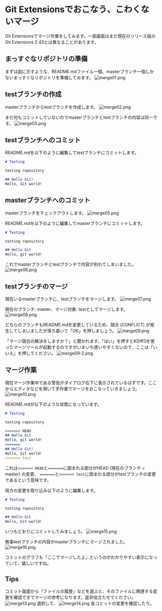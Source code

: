 # Git Extensionsでおこなう、こわくないマージ
Git Extensionsでマージ作業をしてみます。一部画面はまだ現在のリリース版のGit Extensions 2.43とは異なることがあります。

## まっすぐなリポジトリの準備
まずは図に示すような、README.mdファイル一個、masterブランチ一個しかないまっすぐなリポジトリを準備してみます。
![merge01.png](https://raw.github.com/hogelog/gitextensions-tips/master/merge/merge01.png)

## testブランチの作成
masterブランチからtestブランチを作成します。
![merge02.png](https://raw.github.com/hogelog/gitextensions-tips/master/merge/merge02.png)

まだ何もコミットしていないのでmasterブランチとtestブランチの内容は同一です。
![merge03.png](https://raw.github.com/hogelog/gitextensions-tips/master/merge/merge03.png)

## testブランチへのコミット
README.mdを以下のように編集してtestブランチにコミットします。

```markdown:README.md
# Testing

testing repository

## Hello Git!
Hello, Git world!
```

## masterブランチへのコミット
masterブランチをチェックアウトします。
![merge05.png](https://raw.github.com/hogelog/gitextensions-tips/master/merge/merge05.png)

README.mdを以下のように編集してmasterブランチにコミットします。

```markdown:README.md
# Testing

testing repository

## Hello Git
Hello, git world!
```

これでmasterブランチとtestブランチで内容が別れてしまいました。
![merge06.png](https://raw.github.com/hogelog/gitextensions-tips/master/merge/merge06.png)

## testブランチのマージ
現在いるmasterブランチに、testブランチをマージします。
![merge07.png](https://raw.github.com/hogelog/gitextensions-tips/master/merge/merge07.png)

現在のブランチ: master、マージ対象: testとしてマージします。
![merge08.png](https://raw.github.com/hogelog/gitextensions-tips/master/merge/merge08.png)

どちらのブランチもREADME.mdを変更しているため、競合 (CONFLICT) が発生してしまいましたが落ち着いて「OK」を押しましょう。
![merge09.png](https://raw.github.com/hogelog/gitextensions-tips/master/merge/merge09.png)

「マージ競合の解決をしますか？」と聞かれます。「はい」を押すとKDiff3を使ったマージツールが起動するのですがいまいち使いやすくないので、ここは「いいえ」を押してください。
![merge09-2.png](https://raw.github.com/hogelog/gitextensions-tips/master/merge/merge09-2.png)

## マージ作業
現在マージ作業中である警告がダイアログ右下に表示されているはずです。ここからエディタなどを用いて手作業でマージをおこなっていきましょう。
![merge10.png](https://raw.github.com/hogelog/gitextensions-tips/master/merge/merge10.png)

README.mdが以下のような状態になっています。

```markdown:README.md
# Testing

testing repository

<<<<<<< HEAD
## Hello Git
Hello, git world!
=======
## Hello Git!
Hello, Git world!
>>>>>>> test
```

これは``<<<<<<< HEAD``と``=======``に囲まれる部分がHEAD (現在のブランチ = master) の変更、
``=======``と``>>>>>>> test``に囲まれる部分がtestブランチの変更であるという意味です。

両方の変更を取り込み以下のように編集します。

```markdown:README.md
# Testing

testing repository

## Hello Git
Hello, Git world!
```

いつもどおりにコミットしてみましょう。
![merge15.png](https://raw.github.com/hogelog/gitextensions-tips/master/merge/merge15.png)

無事testブランチの内容がmasterブランチにマージされました。
![merge16.png](https://raw.github.com/hogelog/gitextensions-tips/master/merge/merge16.png)

コミットのグラフも「ここでマージしたよ」というのがわかりやすい表示になっていて、嬉しいですね。

## Tips
コミット画面から「ファイルの履歴」などを選ぶと、そのファイルに関連する変更を確認できてマージの参考になります。是非役立たせてください。
![merge13.png](https://raw.github.com/hogelog/gitextensions-tips/master/merge/merge13.png)
選択して、
![merge14.png](https://raw.github.com/hogelog/gitextensions-tips/master/merge/merge14.png)
各コミットの変更を確認したり。
